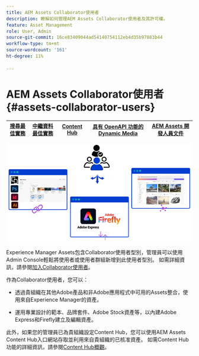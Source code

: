 ```yaml
---
title: AEM Assets Collaborator使用者
description: 瞭解如何管理AEM Assets Collaborator使用者及其許可權。
feature: Asset Management
role: User, Admin
source-git-commit: 16ce83409044ad54140754112eb4d35b97883b44
workflow-type: tm+mt
source-wordcount: '161'
ht-degree: 11%

---
```


# AEM Assets Collaborator使用者 {#assets-collaborator-users}

| [搜尋最佳實務](/help/assets/search-best-practices.md) | [中繼資料最佳實務](/help/assets/metadata-best-practices.md) | [Content Hub](/help/assets/product-overview.md) | [具有 OpenAPI 功能的 Dynamic Media](/help/assets/dynamic-media-open-apis-overview.md) | [AEM Assets 開發人員文件](https://developer.adobe.com/experience-cloud/experience-manager-apis/) |
| ------------- | --------------------------- |---------|----|-----|

![AEM Assets Collaborator使用者橫幅](/help/assets/assets/aem-assets-collaborator-users-banner.png)

Experience Manager Assets包含Collaborator使用者型別，管理員可以使用Admin Console輕鬆將使用者或使用者群組新增到此使用者型別。 如需詳細資訊，請參閱[加入Collaborator使用者](/help/assets/enable-assets-ultimate.md#onboard-collaborator-users)。

作為Collaborator使用者，您可以：

* 透過貴組織在其他Adobe產品和非Adobe應用程式中可用的Assets整合，使用來自Experience Manager的資產。

* 運用專業設計的範本、品牌套件、Adobe Stock資產等，以內建Adobe Express和Firefly建立及編輯資產。


此外，如果您的管理員已為貴組織設定Content Hub，您可以使用AEM Assets Content Hub入口網站存取並利用來自貴組織的已核准資產。 如需Content Hub功能的詳細資訊，請參閱[Content Hub概觀](/help/assets/product-overview.md)。